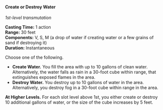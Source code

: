 #### Create or Destroy Water
<!-- TODO Check and tag this spell -->
<!-- markdownlint-disable-next-line no-emphasis-as-heading -->
_1st-level transmutation_

**Casting Time:** 1 action \
**Range:** 30 feet \
**Components:** V, S, M (a drop of water if creating water or a few grains of sand if destroying it) \
**Duration:** Instantaneous

Choose one of the following.

- **Create Water.**
  You fill the area with up to 10 gallons of clean water.
  Alternatively, the water falls as rain in a 30-foot cube within range, that extinguishes exposed flames in the area.
- **Destroy Water.**
  You destroy up to 10 gallons of water in the area.
  Alternatively, you destroy fog in a 30-foot cube within range in the area.

**At Higher Levels.**
For each slot level above 1st, you either create or destroy 10 additional gallons of water, or the size of the cube increases by 5 feet.
